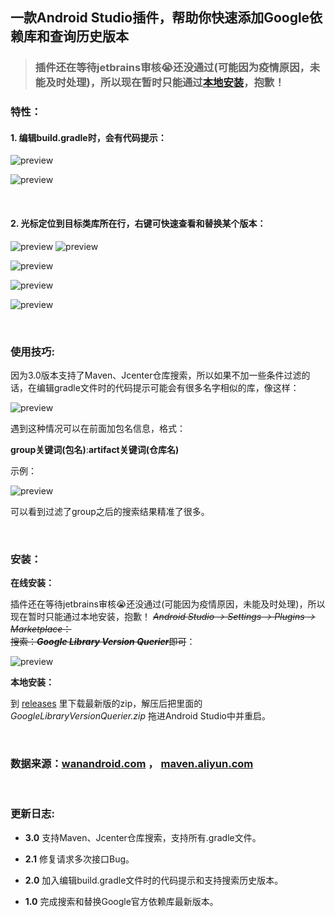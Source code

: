 ## 一款Android Studio插件，帮助你快速添加Google依赖库和查询历史版本
>### 插件还在等待jetbrains审核😭还没通过(可能因为疫情原因，未能及时处理)，所以现在暂时只能通过[本地安装](https://github.com/wuyr/GoogleLibraryVersionQuerier#安装)，抱歉！
### 特性：
#### 1. 编辑build.gradle时，会有代码提示：

![preview](https://github.com/wuyr/GoogleLibraryVersionQuerier/raw/master/previews/1.gif)

![preview](https://github.com/wuyr/GoogleLibraryVersionQuerier/raw/master/previews/2.gif)

<br/>

#### 2. 光标定位到目标类库所在行，右键可快速查看和替换某个版本：

![preview](https://github.com/wuyr/GoogleLibraryVersionQuerier/raw/master/previews/3.gif) ![preview](https://github.com/wuyr/GoogleLibraryVersionQuerier/raw/master/previews/4.gif)

![preview](https://github.com/wuyr/GoogleLibraryVersionQuerier/raw/master/previews/5.png)

![preview](https://github.com/wuyr/GoogleLibraryVersionQuerier/raw/master/previews/6.png)

![preview](https://github.com/wuyr/GoogleLibraryVersionQuerier/raw/master/previews/7.png)

<br/>

### 使用技巧:
因为3.0版本支持了Maven、Jcenter仓库搜索，所以如果不加一些条件过滤的话，在编辑gradle文件时的代码提示可能会有很多名字相似的库，像这样：

![preview](https://github.com/wuyr/GoogleLibraryVersionQuerier/raw/master/previews/9.png)

遇到这种情况可以在前面加包名信息，格式：

**group关键词(包名)**:**artifact关键词(仓库名)**

示例：

![preview](https://github.com/wuyr/GoogleLibraryVersionQuerier/raw/master/previews/10.png)

可以看到过滤了group之后的搜索结果精准了很多。

<br/>

### 安装：
**在线安装：**

插件还在等待jetbrains审核😭还没通过(可能因为疫情原因，未能及时处理)，所以现在暂时只能通过本地安装，抱歉！
~~*Android Studio -> Settings -> Plugins -> Marketplace*：<br/>搜索：***Google Library Version Querier***即可~~：

![preview](https://github.com/wuyr/GoogleLibraryVersionQuerier/raw/master/previews/8.png)

**本地安装：**

到 [releases](https://github.com/wuyr/GoogleLibraryVersionQuerier/releases) 里下载最新版的zip，解压后把里面的 *GoogleLibraryVersionQuerier.zip* 拖进Android Studio中并重启。

<br/>

### 数据来源：[wanandroid.com](https://wanandroid.com/maven_pom/index) ， [maven.aliyun.com](https://maven.aliyun.com/mvn/view)


<br/>

### 更新日志:

 - **3.0** 支持Maven、Jcenter仓库搜索，支持所有.gradle文件。

 - **2.1** 修复请求多次接口Bug。 

 - **2.0** 加入编辑build.gradle文件时的代码提示和支持搜索历史版本。

 - **1.0** 完成搜索和替换Google官方依赖库最新版本。
     
